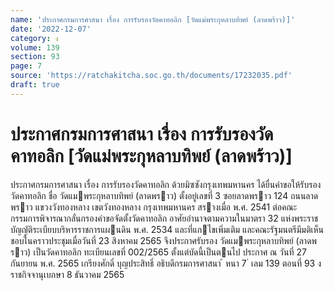 ```yaml
---
name: 'ประกาศกรมการศาสนา เรื่อง การรับรองวัดคาทอลิก [วัดแม่พระกุหลาบทิพย์ (ลาดพร้าว)]'
date: '2022-12-07'
category: ง
volume: 139
section: 93
page: 7
source: 'https://ratchakitcha.soc.go.th/documents/17232035.pdf'
draft: true
---
```


# ประกาศกรมการศาสนา เรื่อง การรับรองวัดคาทอลิก [วัดแม่พระกุหลาบทิพย์ (ลาดพร้าว)]

ประกาศกรมการศาสนา เรื่อง การรับรองวัดคาทอลิก ด้วยมิซซังกรุงเทพมหานคร ได้ยื่นคําขอให้รับรองวัดคาทอลิก ชื่อ วัดแมพระกุหลาบทิพย์ (ลาดพราว) ตั้งอยู่เลขที่ 3 ซอยลาดพราว 124 ถนนลาดพราว แขวงวังทองหลาง เขตวังทองหลาง กรุงเทพมหานคร สรางเมื่อ พ.ศ. 2541 ต่อคณะกรรมการพิจารณากลั่นกรองคําขอจัดตั้งวัดคาทอลิก อาศัยอํานาจตามความในมาตรา 32 แห่งพระราชบัญญัติระเบียบบริหารราชการแผนดิน พ.ศ. 2534 และที่แกไขเพิ่มเติม และคณะรัฐมนตรีมีมติเห็นชอบในคราวประชุมเมื่อวันที่ 23 สิงหาคม 2565 จึงประกาศรับรอง วัดแมพระกุหลาบทิพย์ (ลาดพ ราว) เป็นวัดคาทอลิก ทะเบียนเลขที่ 002/2565 ตั้งแต่บัดนี้เป็นตนไป ประกาศ ณ วันที่ 27 กันยายน พ.ศ. 2565 เกรียงศักดิ์ บุญประสิทธิ์ อธิบดีกรมการศาสนา ้ หนา 7 ่ เลม 139 ตอนที่ 93 ง ราชกิจจานุเบกษา 8 ธันวาคม 2565
